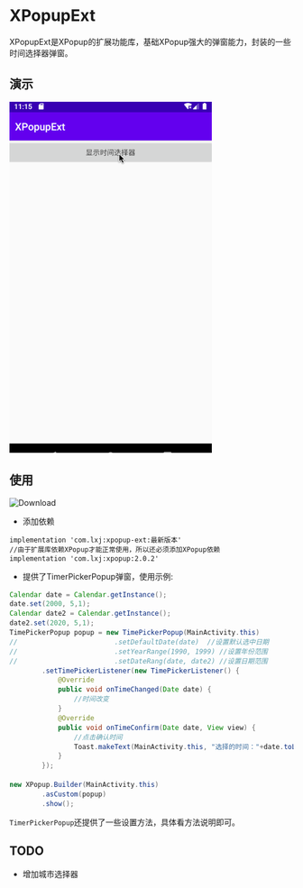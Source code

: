 # XPopupExt
XPopupExt是XPopup的扩展功能库，基础XPopup强大的弹窗能力，封装的一些时间选择器弹窗。

## 演示
![](gif/preview.gif)

## 使用
![Download](https://api.bintray.com/packages/li-xiaojun/jrepo/xpopup-ext/images/download.svg)
- 添加依赖
```
implementation 'com.lxj:xpopup-ext:最新版本'
//由于扩展库依赖XPopup才能正常使用，所以还必须添加XPopup依赖
implementation 'com.lxj:xpopup:2.0.2'
```

- 提供了TimerPickerPopup弹窗，使用示例:
```java
Calendar date = Calendar.getInstance();
date.set(2000, 5,1);
Calendar date2 = Calendar.getInstance();
date2.set(2020, 5,1);
TimePickerPopup popup = new TimePickerPopup(MainActivity.this)
//                        .setDefaultDate(date)  //设置默认选中日期
//                        .setYearRange(1990, 1999) //设置年份范围
//                        .setDateRang(date, date2) //设置日期范围
        .setTimePickerListener(new TimePickerListener() {
            @Override
            public void onTimeChanged(Date date) {
                //时间改变
            }
            @Override
            public void onTimeConfirm(Date date, View view) {
                //点击确认时间
                Toast.makeText(MainActivity.this, "选择的时间："+date.toLocaleString(), Toast.LENGTH_SHORT).show();
            }
        });

new XPopup.Builder(MainActivity.this)
        .asCustom(popup)
        .show();
```
`TimerPickerPopup`还提供了一些设置方法，具体看方法说明即可。


## TODO
- 增加城市选择器